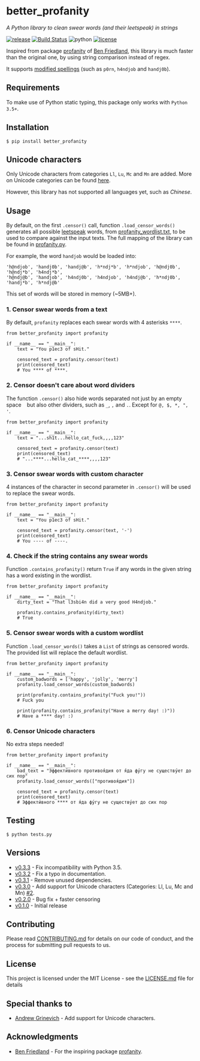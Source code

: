 # better_profanity
*A Python library to clean swear words (and their leetspeak) in strings*

[![release](https://img.shields.io/badge/dynamic/json.svg?label=release&url=https%3A%2F%2Fpypi.org%2Fpypi%2Fbetter-profanity%2Fjson&query=%24.info.version&colorB=blue)](https://github.com/snguyenthanh/better_profanity/releases/latest)
[![Build Status](https://travis-ci.com/snguyenthanh/better_profanity.svg?branch=master)](https://travis-ci.com/snguyenthanh/better_profanity)
![python](https://img.shields.io/badge/python-3.5%2B-blue.svg)
[![license](https://img.shields.io/github/license/mashape/apistatus.svg?style=popout)](https://github.com/snguyenthanh/better_profanity/blob/master/LICENSE)


Inspired from package [profanity](https://github.com/ben174/profanity) of [Ben Friedland](https://github.com/ben174), this library is much faster than the original one, by using string comparison instead of regex.

It supports [modified spellings](https://en.wikipedia.org/wiki/Leet) (such as `p0rn`, `h4ndjob` and `handj0b`).

## Requirements
To make use of Python static typing, this package only works with `Python 3.5+`.

## Installation
```
$ pip install better_profanity
```

## Unicode characters

Only Unicode characters from categories `Ll`, `Lu`, `Mc` and `Mn` are added. More on Unicode categories can be found [here][unicode category link].

[unicode category link]: https://en.wikipedia.org/wiki/Template:General_Category_(Unicode)

However, this library has not supported all languages yet, such as *Chinese*.

## Usage
By default, on the first `.censor()` call, function `.load_censor_words()` generates all possible [leetspeak](https://en.wikipedia.org/wiki/Leet) words, from [profanity_wordlist.txt](./better_profanity/profanity_wordlist.txt), to be used to compare against the input texts.  The full mapping of the library can be found in [profanity.py](./better_profanity/profanity.py#L9-L18).

For example, the word `handjob` would be loaded into:
```
'h@ndjob', 'handj0b', 'handj@b', 'h*ndj*b', 'h*ndjob', 'h@ndj0b', 'h@ndj*b', 'h4ndj*b',
'h@ndj@b', 'handjob', 'h4ndj0b', 'h4ndjob', 'h4ndj@b', 'h*ndj0b', 'handj*b', 'h*ndj@b'
```

This set of words will be stored in memory (~5MB+).

### 1. Censor swear words from a text
By default, `profanity` replaces each swear words with 4 asterisks `****`.

```
from better_profanity import profanity

if __name__ == "__main__":
    text = "You p1ec3 of sHit."

    censored_text = profanity.censor(text)
    print(censored_text)
    # You **** of ****.
```

### 2. Censor doesn't care about word dividers
The function `.censor()` also hide words separated not just by an empty space ` ` but also other dividers, such as `_`, `,` and `.`. Except for `@, $, *, ", '`.

```
from better_profanity import profanity

if __name__ == "__main__":
    text = "...sh1t...hello_cat_fuck,,,,123"

    censored_text = profanity.censor(text)
    print(censored_text)
    # "...****...hello_cat_****,,,,123"
```

### 3. Censor swear words with custom character
4 instances of the character in second parameter in `.censor()` will be used to replace the swear words.

```
from better_profanity import profanity

if __name__ == "__main__":
    text = "You p1ec3 of sHit."

    censored_text = profanity.censor(text, '-')
    print(censored_text)
    # You ---- of ----.
```

### 4. Check if the string contains any swear words
Function `.contains_profanity()` return `True` if any words in the given string has a word existing in the wordlist.

```
from better_profanity import profanity

if __name__ == "__main__":
    dirty_text = "That l3sbi4n did a very good H4ndjob."

    profanity.contains_profanity(dirty_text)
    # True
```

### 5. Censor swear words with a custom wordlist
Function `.load_censor_words()` takes a `List` of strings as censored words.
The provided list will replace the default wordlist.

```
from better_profanity import profanity

if __name__ == "__main__":
    custom_badwords = ['happy', 'jolly', 'merry']
    profanity.load_censor_words(custom_badwords)

    print(profanity.contains_profanity("Fuck you!"))
    # Fuck you

    print(profanity.contains_profanity("Have a merry day! :)"))
    # Have a **** day! :)
```

### 6. Censor Unicode characters
No extra steps needed!

```
from better_profanity import profanity

if __name__ == "__main__":
    bad_text = "Эффекти́вного противоя́дия от я́да фу́гу не существу́ет до сих пор"
    profanity.load_censor_words(["противоя́дия"])

    censored_text = profanity.censor(text)
    print(censored_text)
    # Эффекти́вного **** от я́да фу́гу не существу́ет до сих пор
```

## Testing
```
$ python tests.py
```

## Versions
- [v0.3.3](https://github.com/snguyenthanh/better_profanity/releases/tag/0.3.3) - Fix incompatibility with Python 3.5.
- [v0.3.2](https://github.com/snguyenthanh/better_profanity/releases/tag/0.3.2) - Fix a typo in documentation.
- [v0.3.1](https://github.com/snguyenthanh/better_profanity/releases/tag/0.3.1) - Remove unused dependencies.
- [v0.3.0](https://github.com/snguyenthanh/better_profanity/releases/tag/0.3.0) - Add support for Unicode characters (Categories: Ll, Lu, Mc and Mn) [#2](https://github.com/snguyenthanh/better_profanity/pull/2).
- [v0.2.0](https://github.com/snguyenthanh/better_profanity/releases/tag/0.2) - Bug fix + faster censoring
- [v0.1.0](https://github.com/snguyenthanh/better_profanity/releases/tag/v0.1) - Initial release

## Contributing
Please read [CONTRIBUTING.md](./CONTRIBUTING.md) for details on our code of conduct, and the process for submitting pull requests to us.

## License
This project is licensed under the MIT License - see the [LICENSE.md](LICENSE.md) file for details

## Special thanks to
- [Andrew Grinevich](https://github.com/Derfirm) - Add support for Unicode characters.

## Acknowledgments
- [Ben Friedland](https://github.com/ben174) - For the inspiring package [profanity](https://github.com/ben174/profanity).
